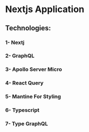 # Nextjs Application

## Technologies:

### 1- Nextj

### 2- GraphQL

### 3- Apollo Server Micro

### 4- React Query

### 5- Mantine For Styling

### 6- Typescript

### 7- Type GraphQL
